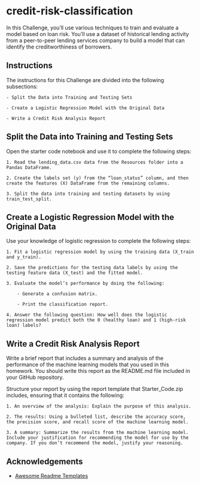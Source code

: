 
# credit-risk-classification
In this Challenge, you’ll use various techniques to train and evaluate a model based on loan risk. You’ll use a dataset of historical lending activity from a peer-to-peer lending services company to build a model that can identify the creditworthiness of borrowers.

## Instructions
The instructions for this Challenge are divided into the following subsections:

    - Split the Data into Training and Testing Sets

    - Create a Logistic Regression Model with the Original Data

    - Write a Credit Risk Analysis Report

## Split the Data into Training and Testing Sets
Open the starter code notebook and use it to complete the following steps:

    1. Read the lending_data.csv data from the Resources folder into a Pandas DataFrame.

    2. Create the labels set (y) from the “loan_status” column, and then create the features (X) DataFrame from the remaining columns.
 
    3. Split the data into training and testing datasets by using train_test_split.

## Create a Logistic Regression Model with the Original Data
Use your knowledge of logistic regression to complete the following steps:

    1. Fit a logistic regression model by using the training data (X_train and y_train).

    2. Save the predictions for the testing data labels by using the testing feature data (X_test) and the fitted model.

    3. Evaluate the model’s performance by doing the following:

        - Generate a confusion matrix.

        - Print the classification report.

    4. Answer the following question: How well does the logistic regression model predict both the 0 (healthy loan) and 1 (high-risk loan) labels?

## Write a Credit Risk Analysis Report
Write a brief report that includes a summary and analysis of the performance of the machine learning models that you used in this homework. You should write this report as the README.md file included in your GitHub repository.

Structure your report by using the report template that Starter_Code.zip includes, ensuring that it contains the following:

    1. An overview of the analysis: Explain the purpose of this analysis.

    2. The results: Using a bulleted list, describe the accuracy score, the precision score, and recall score of the machine learning model.

    3. A summary: Summarize the results from the machine learning model. Include your justification for recommending the model for use by the company. If you don’t recommend the model, justify your reasoning.


## 



## Acknowledgements
 - [Awesome Readme Templates](https://awesomeopensource.com/project/elangosundar/awesome-README-templates)



